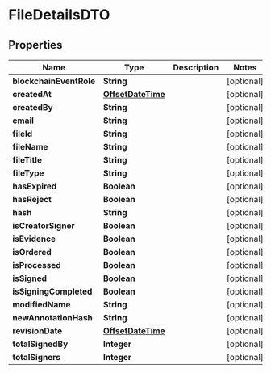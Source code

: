 
# FileDetailsDTO

## Properties
Name | Type | Description | Notes
------------ | ------------- | ------------- | -------------
**blockchainEventRole** | **String** |  |  [optional]
**createdAt** | [**OffsetDateTime**](OffsetDateTime.md) |  |  [optional]
**createdBy** | **String** |  |  [optional]
**email** | **String** |  |  [optional]
**fileId** | **String** |  |  [optional]
**fileName** | **String** |  |  [optional]
**fileTitle** | **String** |  |  [optional]
**fileType** | **String** |  |  [optional]
**hasExpired** | **Boolean** |  |  [optional]
**hasReject** | **Boolean** |  |  [optional]
**hash** | **String** |  |  [optional]
**isCreatorSigner** | **Boolean** |  |  [optional]
**isEvidence** | **Boolean** |  |  [optional]
**isOrdered** | **Boolean** |  |  [optional]
**isProcessed** | **Boolean** |  |  [optional]
**isSigned** | **Boolean** |  |  [optional]
**isSigningCompleted** | **Boolean** |  |  [optional]
**modifiedName** | **String** |  |  [optional]
**newAnnotationHash** | **String** |  |  [optional]
**revisionDate** | [**OffsetDateTime**](OffsetDateTime.md) |  |  [optional]
**totalSignedBy** | **Integer** |  |  [optional]
**totalSigners** | **Integer** |  |  [optional]



